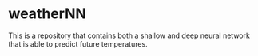 # weatherNN
This is a repository that contains both a shallow and deep neural network that is able to predict future temperatures.
